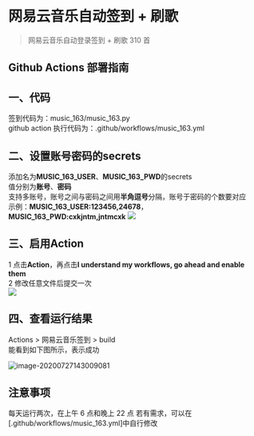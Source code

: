 # 网易云音乐自动签到 + 刷歌
> 网易云音乐自动登录签到 + 刷歌 310 首

## Github Actions 部署指南
## 一、代码
签到代码为：music_163/music_163.py  
github action 执行代码为：.github/workflows/music_163.yml
## 二、设置账号密码的secrets
添加名为**MUSIC_163_USER**、**MUSIC_163_PWD**的secrets  
值分别为**账号**、**密码**  
支持多账号，账号之间与密码之间用**半角逗号**分隔，账号于密码的个数要对应  
示例：**MUSIC_163_USER:123456,24678**，**MUSIC_163_PWD:cxkjntm,jntmcxk**
![](http://tu.yaohuo.me/imgs/2020/06/748bf9c0ca6143cd.png)

## 三、启用Action
1 点击**Action**，再点击**I understand my workflows, go ahead and enable them**  
2 修改任意文件后提交一次  
![](http://tu.yaohuo.me/imgs/2020/06/34ca160c972b9927.png)

## 四、查看运行结果
Actions > 网易云音乐签到 > build  
能看到如下图所示，表示成功  

![image-20200727143009081](https://i.loli.net/2020/07/27/kvV31BJKYDp9MRm.png)

## 注意事项

每天运行两次，在上午 6 点和晚上 22 点
若有需求，可以在[.github/workflows/music_163.yml]中自行修改
